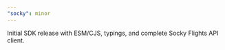 ```yaml
---
"socky": minor
---
```


Initial SDK release with ESM/CJS, typings, and complete Socky Flights API client.
